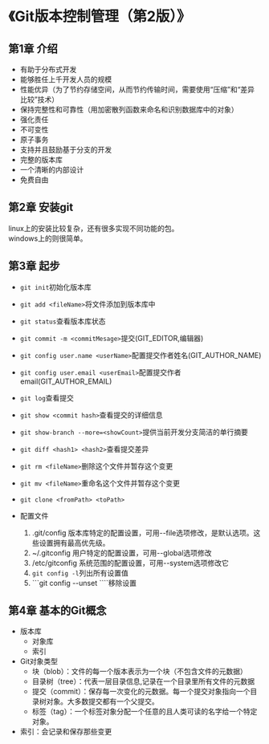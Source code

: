 # 《Git版本控制管理（第2版）》
## 第1章 介绍
* 有助于分布式开发
* 能够胜任上千开发人员的规模
* 性能优异（为了节约存储空间，从而节约传输时间，需要使用“压缩”和“差异比较”技术）
* 保持完整性和可靠性（用加密散列函数来命名和识别数据库中的对象）
* 强化责任
* 不可变性
* 原子事务
* 支持并且鼓励基于分支的开发
* 完整的版本库
* 一个清晰的内部设计
* 免费自由

## 第2章 安装git
linux上的安装比较复杂，还有很多实现不同功能的包。<br>
windows上的则很简单。



## 第3章 起步
* ```git init```初始化版本库
* ```git add <fileName>```将文件添加到版本库中
* ```git status```查看版本库状态
* ```git commit -m <commitMesage>```提交(GIT_EDITOR,编辑器)
* ```git config user.name <userName>```配置提交作者姓名(GIT_AUTHOR_NAME)
* ```git config user.email <userEmail>```配置提交作者email(GIT_AUTHOR_EMAIL)
* ```git log```查看提交
* ```git show <commit hash>```查看提交的详细信息
* ```git show-branch --more=<showCount>```提供当前开发分支简洁的单行摘要
* ```git diff <hash1> <hash2>```查看提交差异
* ```git rm <fileName>```删除这个文件并暂存这个变更
* ```git mv <fileName>```重命名这个文件并暂存这个变更
* ```git clone <fromPath> <toPath>```

* 配置文件
    1. .git/config 版本库特定的配置设置，可用--file选项修改，是默认选项。这些设置拥有最高优先级。
    2. ~/.gitconfig 用户特定的配置设置，可用--global选项修改
    3. /etc/gitconfig 系统范围的配置设置，可用--system选项修改它
    4. ```git config -l```列出所有设置值
    5. ```git config --unset <configName>````移除设置

## 第4章 基本的Git概念
* 版本库
    * 对象库
    * 索引
* Git对象类型
    * 块（blob）：文件的每一个版本表示为一个块（不包含文件的元数据）
    * 目录树（tree）：代表一层目录信息,记录在一个目录里所有文件的元数据
    * 提交（commit）：保存每一次变化的元数据。每一个提交对象指向一个目录树对象。大多数提交都有一个父提交。
    * 标签（tag）：一个标签对象分配一个任意的且人类可读的名字给一个特定对象。
* 索引：会记录和保存那些变更